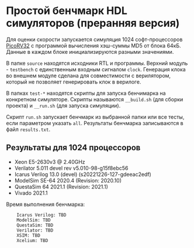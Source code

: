 # Простой бенчмарк HDL симуляторов (преранняя версия)

Для оценки скорости запускается симуляция 1024 софт-процессоров
[PicoRV32](https://github.com/YosysHQ/picorv32) с программой вычисления хэш-суммы MD5
от блока 64кБ. Данные в каждом блоке инициализируются разными значениями.

В папке `source` находятся исходники RTL и программы. Верхний модуль - `testbench` с
единственным входным сигналом `clock`. Генерация клока во внешнем модуле сделана для
совместимости с верилятором, который не позволяет генерировать клок в верилоге.

В папках `test-*` находятся скрипты для запуска бенчимарка на конкретном
симуляторе. Скрипты называются `__build.sh` (для сборки проекта) и `__run.sh` (для
запуска симуляции).

Скрипт `run.sh` запускает бенчмарк из выбранной папки или все тесты, если параметром
указать `all`. Результаты бенчмарка записываются в файл `results.txt`.

## Результаты для 1024 процессоров

- Xeon E5-2630v3 @ 2.40GHz
- Verilator 5.011 devel rev v5.010-98-g15f8ebc56
- Icarus Verilog 13.0 (devel) (s20221226-127-gdeeac2edf)
- ModelSim SE-64 2020.4 (Revision: 2020.10)
- QuestaSim 64 2021.1 (Revision: 2021.1)
- Vivado 2021.1

Время выполнения бенчмарка:
```
    Icarus Verilog: TBD
    ModelSim: TBD
    QuestaSim: TBD
    Verilator: TBD
    XSIM: TBD
    Xcelium: TBD
```

